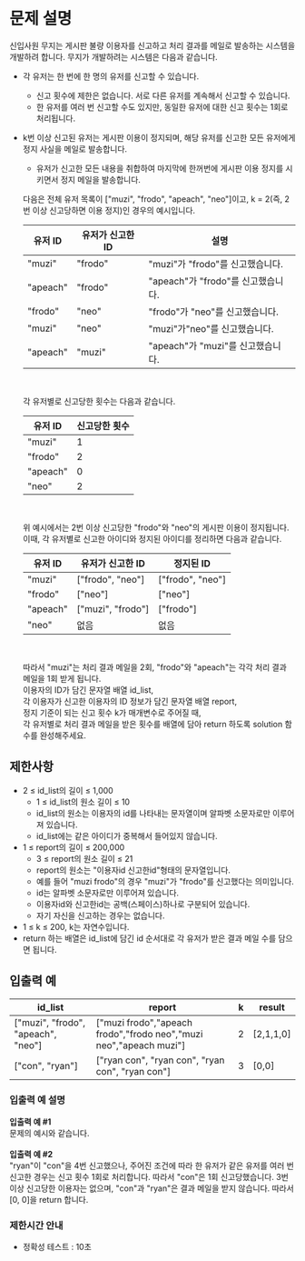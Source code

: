
# 문제 설명
신입사원 무지는 게시판 불량 이용자를 신고하고 처리 결과를 메일로 발송하는 시스템을 개발하려 합니다. 무지가 개발하려는 시스템은 다음과 같습니다.

- 각 유저는 한 번에 한 명의 유저를 신고할 수 있습니다.
  - 신고 횟수에 제한은 없습니다. 서로 다른 유저를 계속해서 신고할 수 있습니다.
  - 한 유저를 여러 번 신고할 수도 있지만, 동일한 유저에 대한 신고 횟수는 1회로 처리됩니다.
- k번 이상 신고된 유저는 게시판 이용이 정지되며, 해당 유저를 신고한 모든 유저에게 정지 사실을 메일로 발송합니다.
  -  유저가 신고한 모든 내용을 취합하여 마지막에 한꺼번에 게시판 이용 정지를 시키면서 정지 메일을 발송합니다.


  다음은 전체 유저 목록이 ["muzi", "frodo", "apeach", "neo"]이고, k = 2(즉, 2번 이상 신고당하면 이용 정지)인 경우의 예시입니다.

  |유저 ID|유저가 신고한 ID|설명|
  |--------|----------|-----------------------------|
  |"muzi"|"frodo"|"muzi"가 "frodo"를 신고했습니다.|
  |"apeach"|"frodo"|"apeach"가 "frodo"를 신고했습니다.|
  |"frodo"|"neo"|"frodo"가 "neo"를 신고했습니다.|
  |"muzi"|"neo"|"muzi"가"neo"를 신고했습니다.|
  |"apeach"|"muzi"|"apeach"가 "muzi"를 신고했습니다.|
  <br />
  
  각 유저별로 신고당한 횟수는 다음과 같습니다.
  
  |유저 ID|신고당한 횟수|
  |--------|-------|
  |"muzi"|1|
  |"frodo"|2|
  |"apeach"|0|
  |"neo"|2|
  <br />
  
  위 예시에서는 2번 이상 신고당한 "frodo"와 "neo"의 게시판 이용이 정지됩니다. 이때, 각 유저별로 신고한 아이디와 정지된 아이디를 정리하면 다음과 같습니다.
  
  |유저 ID|유저가 신고한 ID|정지된 ID|
  |--------|--------------------|-----------------------------|
  |"muzi"|["frodo", "neo"]|["frodo", "neo"]|
  |"frodo"|["neo"]|["neo"]|
  |"apeach"|["muzi", "frodo"]|["frodo"]|
  |"neo"|없음|없음|
  <br />
  
  따라서 "muzi"는 처리 결과 메일을 2회, "frodo"와 "apeach"는 각각 처리 결과 메일을 1회 받게 됩니다.<br />
  이용자의 ID가 담긴 문자열 배열 id_list, <br />
  각 이용자가 신고한 이용자의 ID 정보가 담긴 문자열 배열 report, <br />
  정지 기준이 되는 신고 횟수 k가 매개변수로 주어질 때, <br />
  각 유저별로 처리 결과 메일을 받은 횟수를 배열에 담아 return 하도록 solution 함수를 완성해주세요.

## 제한사항

- 2 ≤ id_list의 길이 ≤ 1,000
  - 1 ≤ id_list의 원소 길이 ≤ 10
  - id_list의 원소는 이용자의 id를 나타내는 문자열이며 알파벳 소문자로만 이루어져 있습니다.
  - id_list에는 같은 아이디가 중복해서 들어있지 않습니다.
- 1 ≤ report의 길이 ≤ 200,000
  - 3 ≤ report의 원소 길이 ≤ 21
  - report의 원소는 "이용자id 신고한id"형태의 문자열입니다.
  - 예를 들어 "muzi frodo"의 경우 "muzi"가 "frodo"를 신고했다는 의미입니다.
  - id는 알파벳 소문자로만 이루어져 있습니다.
  - 이용자id와 신고한id는 공백(스페이스)하나로 구분되어 있습니다.
  - 자기 자신을 신고하는 경우는 없습니다.
- 1 ≤ k ≤ 200, k는 자연수입니다.
- return 하는 배열은 id_list에 담긴 id 순서대로 각 유저가 받은 결과 메일 수를 담으면 됩니다.

## 입출력 예
|id_list|report|k|result|
|------------------------------------|--------------------------------------------------------------|-|---------------|
|["muzi", "frodo", "apeach", "neo"]|["muzi frodo","apeach frodo","frodo neo","muzi neo","apeach muzi"]|2|[2,1,1,0]|
|["con", "ryan"]|["ryan con", "ryan con", "ryan con", "ryan con"]|3|[0,0]|

### 입출력 예 설명
<b>입출력 예 #1</b> <br />
문제의 예시와 같습니다. <br /><br />
<b>입출력 예 #2</b> <br />
"ryan"이 "con"을 4번 신고했으나, 주어진 조건에 따라 한 유저가 같은 유저를 여러 번 신고한 경우는 신고 횟수 1회로 처리합니다. 따라서 "con"은 1회 신고당했습니다. 3번 이상 신고당한 이용자는 없으며, "con"과 "ryan"은 결과 메일을 받지 않습니다. 따라서 [0, 0]을 return 합니다.

### 제한시간 안내
- 정확성 테스트 : 10초
